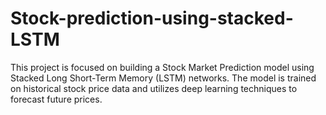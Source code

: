 # Stock-prediction-using-stacked-LSTM
This project is focused on building a Stock Market Prediction model using Stacked Long Short-Term Memory (LSTM) networks. The model is trained on historical stock price data and utilizes deep learning techniques to forecast future prices.
